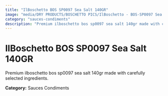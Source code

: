 ```yaml
---
title: "IlBoschetto BOS SP0097 Sea Salt 140GR"
image: "media/DRY PRODUCTS/BOSCHETTO PICS/IlBoschetto - BOS-SP0097 Sea Salt 140GR.png"
category: "sauces-condiments"
description: "Premium ilboschetto bos sp0097 sea salt 140gr made with carefully selected ingredients."
---
```


# IlBoschetto BOS SP0097 Sea Salt 140GR

Premium ilboschetto bos sp0097 sea salt 140gr made with carefully selected ingredients.

**Category:** Sauces Condiments
